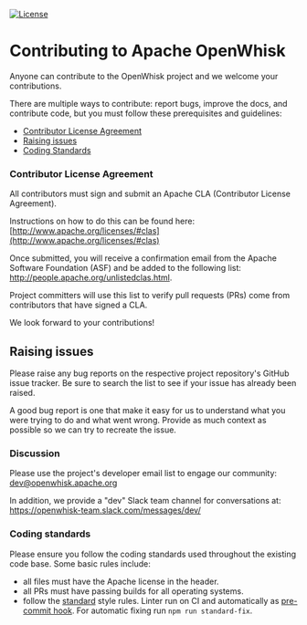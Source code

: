 <!--
#
# Licensed to the Apache Software Foundation (ASF) under one or more
# contributor license agreements.  See the NOTICE file distributed with
# this work for additional information regarding copyright ownership.
# The ASF licenses this file to You under the Apache License, Version 2.0
# (the "License"); you may not use this file except in compliance with
# the License.  You may obtain a copy of the License at
#
#     http://www.apache.org/licenses/LICENSE-2.0
#
# Unless required by applicable law or agreed to in writing, software
# distributed under the License is distributed on an "AS IS" BASIS,
# WITHOUT WARRANTIES OR CONDITIONS OF ANY KIND, either express or implied.
# See the License for the specific language governing permissions and
# limitations under the License.
#
-->
[![License](https://img.shields.io/badge/license-Apache--2.0-blue.svg)](http://www.apache.org/licenses/LICENSE-2.0)

# Contributing to Apache OpenWhisk

Anyone can contribute to the OpenWhisk project and we welcome your contributions.

There are multiple ways to contribute: report bugs, improve the docs, and
contribute code, but you must follow these prerequisites and guidelines:

 - [Contributor License Agreement](#contributor-license-agreement)
 - [Raising issues](#raising-issues)
 - [Coding Standards](#coding-standards)

### Contributor License Agreement

All contributors must sign and submit an Apache CLA (Contributor License Agreement).

Instructions on how to do this can be found here:
[http://www.apache.org/licenses/#clas](http://www.apache.org/licenses/#clas)

Once submitted, you will receive a confirmation email from the Apache Software Foundation (ASF) and be added to
the following list: http://people.apache.org/unlistedclas.html.

Project committers will use this list to verify pull requests (PRs) come from contributors that have signed a CLA.

We look forward to your contributions!

## Raising issues

Please raise any bug reports on the respective project repository's GitHub issue tracker. Be sure to search the
list to see if your issue has already been raised.

A good bug report is one that make it easy for us to understand what you were trying to do and what went wrong.
Provide as much context as possible so we can try to recreate the issue.

### Discussion

Please use the project's developer email list to engage our community:
[dev@openwhisk.apache.org](dev@openwhisk.apache.org)

In addition, we provide a "dev" Slack team channel for conversations at:
https://openwhisk-team.slack.com/messages/dev/

### Coding standards

Please ensure you follow the coding standards used throughout the existing
code base. Some basic rules include:

 - all files must have the Apache license in the header.
 - all PRs must have passing builds for all operating systems.
 - follow the [standard](https://standardjs.com) style rules. Linter run on CI and automatically as [pre-commit hook](http://githooks.com/). For automatic fixing run `npm run standard-fix`.
